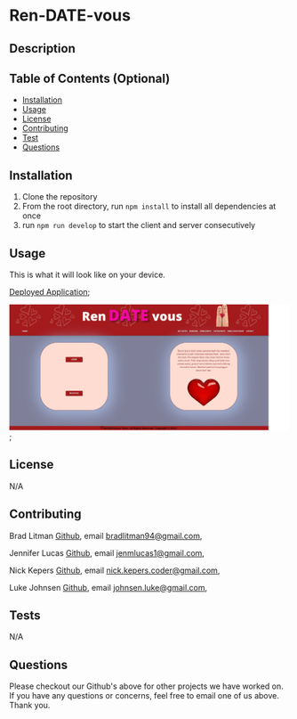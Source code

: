 # Ren-DATE-vous
## Description


## Table of Contents (Optional)
* [Installation](#installation)
* [Usage](#usage)
* [License](#license)
* [Contributing](#contributing)
* [Test](#test)
* [Questions](#questions)

## Installation
1. Clone the repository
2. From the root directory, run `npm install` to install all dependencies at once
3. run `npm run develop` to start the client and server consecutively 

## Usage
This is what it will look like on your device.

[Deployed Application](https://rendatevous.herokuapp.com/);

![RenDATEvous](./client/src/assets/landingScreenshot.png);

## License
N/A
## Contributing
Brad Litman [Github](https://github.com/Blitman12), email bradlitman94@gmail.com,

Jennifer Lucas [Github](https://github.com/jenmlucas), email jenmlucas1@gmail.com,

Nick Kepers [Github](https://github.com/Nkepers), email nick.kepers.coder@gmail.com,

Luke Johnsen [Github](https://github.com/lukejohnsen), email johnsen.luke@gmail.com, 
## Tests
N/A
## Questions
Please checkout our Github's above for other projects we have worked on. If you have any questions or concerns, feel free to email one of us above. Thank you.